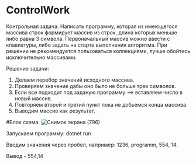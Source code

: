 # ControlWork

Контрольная задача. Написать программу, которая из имеющегося массива строк формирует массив из строк, длина которых меньше либо равна 3 символа. Первоначальный массив можно ввести с клавиатуры, либо задать на старте выполнения алгоритма. При решении не рекомендуется пользоваться коллекциями, лучше обойтись исключительно массивами.

Решение задачи:
1. Делаем перебор значений исходного массива.
2. Проверяем значение дабы оно было не больше трех символов.
3. Если все подходит под заданую программу ==> вставляем число в новый массив.
4. Повторяем второй и третий пункт пока не добьемся конца массива.
5. Выводим массив как результат.

#Блок схема.
![Снимок экрана (796)](https://user-images.githubusercontent.com/115081249/205046753-f3ba4ab6-a971-4b57-97e0-80473bcef6cf.png)

Запускаем программу:
dotnet run

Вводим значения через пробел, например: 1236, programm, 554, 14.

Вывод - 554,14

